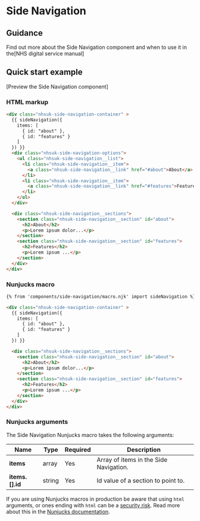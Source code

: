 # Side Navigation

## Guidance
<!-- TODO: Add guidance -->
Find out more about the Side Navigation component and when to use it in the[NHS digital service manual] 

## Quick start example

<!-- TODO: Add preview -->
[Preview the Side Navigation component]

### HTML markup

```html
<div class="nhsuk-side-navigation-container" >
  {{ sideNavigation({
    items: [
      { id: "about" },
      { id: "features" }
    ]
  }) }}
  <div class="nhsuk-side-navigation-options">
    <ul class="nhsuk-side-navigation__list">
      <li class="nhsuk-side-navigation__item">
        <a class="nhsuk-side-navigation__link" href="#about">About</a>
      </li>
      <li class="nhsuk-side-navigation__item">
        <a class="nhsuk-side-navigation__link" href="#features">Features</a>
      </li>
    </ul>
  </div>

  <div class="nhsuk-side-navigation__sections">
    <section class="nhsuk-side-navigation__section" id="about">
      <h2>About</h2>
      <p>Lorem ipsum dolor...</p>
    </section>
    <section class="nhsuk-side-navigation__section" id="features">
      <h2>Features</h2>
      <p>Lorem ipsum ...</p>
    </section>
  </div>
</div>
```

### Nunjucks macro

```html
{% from 'components/side-navigation/macro.njk' import sideNavigation %}

<div class="nhsuk-side-navigation-container" >
  {{ sideNavigation({
    items: [
      { id: "about" },
      { id: "features" }
    ]
  }) }}

  <div class="nhsuk-side-navigation__sections">
    <section class="nhsuk-side-navigation__section" id="about">
      <h2>About</h2>
      <p>Lorem ipsum dolor...</p>
    </section>
    <section class="nhsuk-side-navigation__section" id="features">
      <h2>Features</h2>
      <p>Lorem ipsum ...</p>
    </section>
  </div>
</div>
```

### Nunjucks arguments

The Side Navigation Nunjucks macro takes the following arguments:

| Name                    | Type     | Required  | Description  |
| ------------------------|----------|-----------|--------------|
| **items**               | array    | Yes       | Array of items in the Side Navigation. |
| **items.[].id**       | string   | Yes       | Id value of a section to point to. |

If you are using Nunjucks macros in production be aware that using `html` arguments, or ones ending with `html` can be a [security risk](https://developer.mozilla.org/en-US/docs/Glossary/Cross-site_scripting). Read more about this in the [Nunjucks documentation](https://mozilla.github.io/nunjucks/api.html#user-defined-templates-warning).
